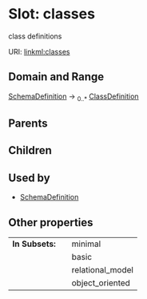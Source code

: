 
# Slot: classes


class definitions

URI: [linkml:classes](https://w3id.org/linkml/classes)


## Domain and Range

[SchemaDefinition](SchemaDefinition.md) &#8594;  <sub>0..\*</sub> [ClassDefinition](ClassDefinition.md)

## Parents


## Children


## Used by

 * [SchemaDefinition](SchemaDefinition.md)

## Other properties

|  |  |  |
| --- | --- | --- |
| **In Subsets:** | | minimal |
|  | | basic |
|  | | relational_model |
|  | | object_oriented |

